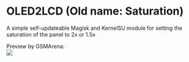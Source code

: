# OLED2LCD (Old name: Saturation)
A simple self-updateable Magisk and KernelSU module for setting the saturation of the panel to 2x or 1.5x
  
Preview by GSMArena:  
![](https://fdn.gsmarena.com/imgroot/news/17/10/sunday-debate-vol-1/-728w2/gsmarena_006.jpg?raw=true)
